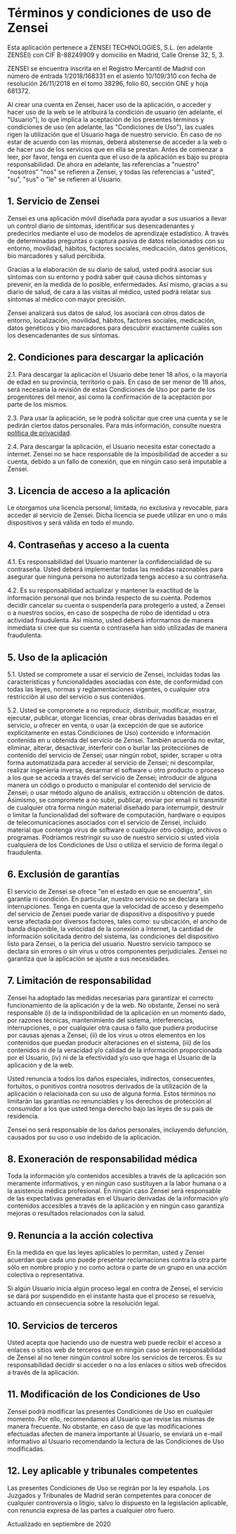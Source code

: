 # Términos y condiciones de uso de Zensei

Esta aplicación pertenece a ZENSEI TECHNOLOGIES, S.L. (en adelante
ZENSEI) con CIF B-88249909 y domicilio en Madrid, Calle Orense 32, 5, 3.

ZENSEI se encuentra inscrita en el Registro Mercantil de Madrid
con número de entrada 1/2018/168331 en el asiento 10/109/310 con fecha de
resolución 26/11/2018 en el tomo 38296, folio 60, sección GNE y hoja 681372.

Al crear una cuenta en Zensei, hacer uso de la aplicación, o acceder y
hacer uso de la web se le atribuirá la condición de usuario (en
adelante, el "Usuario"), lo que implica la aceptación de los presentes
términos y condiciones de uso (en adelante, las "Condiciones de Uso"),
las cuales rigen la utilización que el Usuario haga de nuestro servicio.
En caso de no estar de acuerdo con las mismas, deberá abstenerse de
acceder a la web o de hacer uso de los servicios que en ella se prestan.
Antes de comenzar a leer, por favor, tenga en cuenta que el uso de la
aplicación es bajo su propia responsabilidad. De ahora en adelante, las
referencias a "nuestro" "nosotros" "nos" se refieren a Zensei, y todas
las referencias a "usted", "su", "sus" o "le" se refieren al Usuario.

## 1. Servicio de Zensei

Zensei es una aplicación móvil diseñada para ayudar a sus usuarios a
llevar un control diario de síntomas, identificar sus desencadenantes y
predecirlos mediante el uso de modelos de aprendizaje estadístico. A
través de determinadas preguntas o captura pasiva de datos relacionados
con su entorno, movilidad, hábitos, factores sociales, medicación, datos
genéticos, bio marcadores y salud percibida.

Gracias a la elaboración de su diario de salud, usted podrá asociar sus
síntomas con su entorno y podrá saber qué causa dichos síntomas y
prevenir, en la medida de lo posible, enfermedades. Así mismo, gracias a
su diario de salud, de cara a las visitas al médico, usted podrá relatar
sus síntomas al médico con mayor precisión.

Zensei analizará sus datos de salud, los asociará con otros datos de
entorno, localización, movilidad, hábitos, factores sociales,
medicación, datos genéticos y bio marcadores para descubrir exactamente
cuáles son los desencadenantes de sus síntomas.

## 2. Condiciones para descargar la aplicación

2.1. Para descargar la aplicación el Usuario debe tener 18 años, o la
mayoría de edad en su provincia, territorio o país. En caso de ser menor
de 18 años, será necesaria la revisión de estas Condiciones de Uso por
parte de los progenitores del menor, así como la confirmación de la
aceptación por parte de los mismos.

2.3. Para usar la aplicación, se le podrá solicitar que cree una cuenta
y se le pedirán ciertos datos personales. Para más información, consulte
nuestra [política de privacidad](../politica-privacidad/).

2.4. Para descargar la aplicación, el Usuario necesita estar conectado a
internet. Zensei no se hace responsable de la imposibilidad de acceder a
su cuenta, debido a un fallo de conexión, que en ningún caso será
imputable a Zensei.

## 3. Licencia de acceso a la aplicación

Le otorgamos una licencia personal, limitada, no exclusiva y revocable,
para acceder al servicio de Zensei. Dicha licencia se puede utilizar en
uno o más dispositivos y será válida en todo el mundo.

## 4. Contraseñas y acceso a la cuenta

4.1. Es responsabilidad del Usuario mantener la confidencialidad de su
contraseña. Usted deberá implementar todas las medidas razonables para
asegurar que ninguna persona no autorizada tenga acceso a su contraseña.

4.2. Es su responsabilidad actualizar y mantener la exactitud de la
información personal que nos brinda respecto de su cuenta. Podemos
decidir cancelar su cuenta o suspenderla para protegerlo a usted, a
Zensei o a nuestros socios, en caso de sospecha de robo de identidad u
otra actividad fraudulenta. Así mismo, usted deberá informarnos de
manera inmediata si cree que su cuenta o contraseña han sido utilizadas
de manera fraudulenta.

## 5. Uso de la aplicación

5.1. Usted se compromete a usar el servicio de Zensei, incluidas todas
las características y funcionalidades asociadas con éste, de conformidad
con todas las leyes, normas y reglamentaciones vigentes, o cualquier
otra restricción al uso del servicio o sus contenidos.

5.2. Usted se compromete a no reproducir, distribuir, modificar,
mostrar, ejecutar, publicar, otorgar licencias, crear obras derivadas
basadas en el servicio, u ofrecer en venta, o usar (a excepción de que
se autorice explícitamente en estas Condiciones de Uso) contenido e
información contenida en u obtenida del servicio de Zensei. También
acuerda no evitar, eliminar, alterar, desactivar, interferir con o
burlar las protecciones de contenido del servicio de Zensei; usar ningún
robot, spider, scraper u otra forma automatizada para acceder al
servicio de Zensei; ni descompilar, realizar ingeniería inversa,
desarmar el software u otro producto o proceso a los que se acceda a
través del servicio de Zensei; introducir de alguna manera un código o
producto o manipular el contenido del servicio de Zensei; o usar método
alguno de análisis, extracción u obtención de datos. Asimismo, se
compromete a no subir, publicar, enviar por email ni transmitir de
cualquier otra forma ningún material diseñado para interrumpir, destruir
o limitar la funcionalidad del software de computación, hardware o
equipos de telecomunicaciones asociados con el servicio de Zensei,
incluido material que contenga virus de software o cualquier otro
código, archivos o programas. Podríamos restringir su uso de nuestro
servicio si usted viola cualquiera de los Condiciones de Uso o utiliza
el servicio de forma ilegal o fraudulenta.

## 6. Exclusión de garantías

El servicio de Zensei se ofrece "en el estado en que se encuentra",
sin garantía ni condición. En particular, nuestro servicio no se declara
sin interrupciones. Tenga en cuenta que la velocidad de acceso y
desempeño del servicio de Zensei puede variar de dispositivo a
dispositivo y puede verse afectada por diversos factores, tales como: su
ubicación, el ancho de banda disponible, la velocidad de la conexión a
Internet, la cantidad de información solicitada dentro del sistema, las
condiciones del dispositivo listo para Zensei, o la pericia del usuario.
Nuestro servicio tampoco se declara sin errores o sin virus u otros
componentes perjudiciales. Zensei no garantiza que la aplicación se
ajuste a sus necesidades.

## 7. Limitación de responsabilidad

Zensei ha adoptado las medidas necesarias para garantizar el correcto
funcionamiento de la aplicación y de la web. No obstante, Zensei no será
responsable (i) de la indisponibilidad de la aplicación en un momento
dado, por razones técnicas, mantenimiento del sistema, interferencias,
interrupciones, o por cualquier otra causa o fallo que pudiera
producirse por causas ajenas a Zensei, (ii) de los virus u otros
elementos en los contenidos que puedan producir alteraciones en el
sistema, (iii) de los contenidos ni de la veracidad y/o calidad de la
información proporcionada por el Usuario, (iv) ni de la efectividad y/o
uso que haga el Usuario de la aplicación y de la web.

Usted renuncia a todos los daños especiales, indirectos, consecuentes,
fortuitos, o punitivos contra nosotros derivados de la utilización de la
aplicación o relacionada con su uso de alguna forma. Estos términos no
limitarán las garantías no renunciables y los derechos de protección al
consumidor a los que usted tenga derecho bajo las leyes de su país de
residencia.

Zensei no será responsable de los daños personales, incluyendo
defunción, causados por su uso o uso indebido de la aplicación.

## 8. Exoneración de responsabilidad médica

Toda la información y/o contenidos accesibles a través de la aplicación
son meramente informativos, y en ningún caso sustituyen a la labor
humana o a la asistencia médica profesional. En ningún caso Zensei será
responsable de las expectativas generadas en el Usuario derivadas de la
información y/o contenidos accesibles a través de la aplicación y en
ningún caso garantiza mejoras o resultados relacionados con la salud.

## 9. Renuncia a la acción colectiva

En la medida en que las leyes aplicables lo permitan, usted y Zensei
acuerdan que cada uno puede presentar reclamaciones contra la otra parte
sólo en nombre propio y no como actora o parte de un grupo en una acción
colectiva o representativa.

Si algún Usuario inicia algún proceso legal en contra de Zensei, el
servicio se dará por suspendido en el instante hasta que el proceso se
resuelva, actuando en consecuencia sobre la resolución legal.

## 10. Servicios de terceros

Usted acepta que haciendo uso de nuestra web puede recibir el acceso a
enlaces o sitios web de terceros que en ningún caso serán
responsabilidad de Zensei al no tener ningún control sobre los servicios
de terceros. Es su responsabilidad decidir si acceder o no a los enlaces
o sitios web ofrecidos a través de la aplicación.

## 11. Modificación de los Condiciones de Uso

Zensei podrá modificar las presentes Condiciones de Uso en cualquier
momento. Por ello, recomendamos al Usuario que revise las mismas de
manera frecuente. No obstante, en caso de que las modificaciones
efectuadas afecten de manera importante al Usuario, se enviará un e-mail
informativo al Usuario recomendando la lectura de las Condiciones de Uso
modificadas.

## 12. Ley aplicable y tribunales competentes

Las presentes Condiciones de Uso se regirán por la ley española. Los
Juzgados y Tribunales de Madrid serán competentes para conocer de
cualquier controversia o litigio, salvo lo dispuesto en la legislación
aplicable, con renuncia expresa de las partes a cualquier otro fuero.

Actualizado en septiembre de 2020
